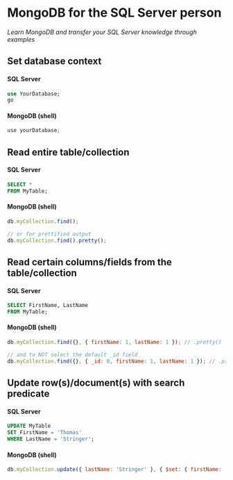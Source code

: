 # MongoDB for the SQL Server person

*Learn MongoDB and transfer your SQL Server knowledge through examples*

## Set database context

#### SQL Server

```sql
use YourDatabase;
go
```

#### MongoDB (shell)

```javascript
use yourDatabase;
```

## Read entire table/collection

#### SQL Server

```sql
SELECT *
FROM MyTable;
```

#### MongoDB (shell)

```javascript
db.myCollection.find();

// or for prettified output
db.myCollection.find().pretty();
```

## Read certain columns/fields from the table/collection

#### SQL Server

```sql
SELECT FirstName, LastName
FROM MyTable;
```

#### MongoDB (shell)

```javascript
db.myCollection.find({}, { firstName: 1, lastName: 1 }); // .pretty()

// and to NOT select the default _id field
db.myCollection.find({}, { _id: 0, firstName: 1, lastName: 1 }); // .pretty()
```

## Update row(s)/document(s) with search predicate

#### SQL Server

```sql
UPDATE MyTable
SET FirstName = 'Thomas'
WHERE LastName = 'Stringer';
```

#### MongoDB (shell)

```javascript
db.myCollection.update({ lastName: 'Stringer' }, { $set: { firstName: 'Thomas' } });
```